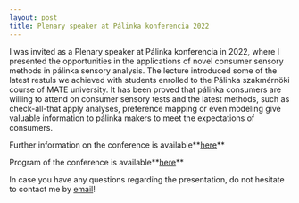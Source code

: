 ```yaml
---
layout: post
title: Plenary speaker at Pálinka konferencia 2022
---
```


I was invited as a Plenary speaker at Pálinka konferencia in 2022, where I presented the 
opportunities in the applications of novel consumer sensory methods in pálinka sensory analysis.
The lecture introduced some of the latest restuls we achieved with students enrolled to the 
Pálinka szakmérnöki course of MATE university. It has been proved that pálinka consumers are willing
to attend on consumer sensory tests and the latest methods, such as check-all-that apply analyses,
preference mapping or even modeling give valuable information to pálinka makers to meet the
expectations of consumers. 

Further information on the conference is available**[here](https://magyarmezogazdasag.hu/2022/04/15/palinka-konferencia-2022-szakemberek-talalkozoja/)**

Program of the conference is available**[here](https://drive.google.com/file/d/1dgIqsERDMxEoD4X9GDni0gYnqC1SixEh/view?usp=sharing)**


In case you have any questions regarding the presentation, do not hesitate to contact me by [email](mailto:gereattilaphd@gmail.com)!